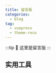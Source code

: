```yaml
---
title: 留言板
categories:
  - blog
tag:
  - vuepress
  - theme-reco
---
```


:::tip
:speech_balloon: 这里是留言版
:::
## 实用工具

<Tool-CardsLayout>
  <template slot= 'toolList'>
    <Tool-Card title="TinyPng(在线压缩图片)" descripte='在线压缩图片，最大支持5M' url='https://tinypng.com'/>
    <Tool-Card title="TinyPng(在线压缩图片)" descripte='在线压缩图片，最大支持5M' :icon="`tool-icon/20220214162451.png`" url='https://tinypng.com'/>
    <Tool-Card title="TinyPng(在线压缩图片)" descripte='在线压缩图片，最大支持5M' :icon="`tool-icon/20220214162451.png`" url='https://tinypng.com'/>
    <Tool-Card title="TinyPng(在线压缩图片)" descripte='在线压缩图片，最大支持5M' :icon="`tool-icon/20220214162451.png`" url='https://tinypng.com'/>
    <Tool-Card title="TinyPng(在线压缩图片)" descripte='在线压缩图片，最大支持5M' :icon="`tool-icon/20220214162451.png`" url='https://tinypng.com'/>
    <Tool-Card title="TinyPng(在线压缩图片)" descripte='在线压缩图片，最大支持5M' :icon="`tool-icon/20220214162451.png`" url='https://tinypng.com'/>
    <Tool-Card title="TinyPng(在线压缩图片)" descripte='在线压缩图片，最大支持5M' :icon="`tool-icon/20220214162451.png`" url='https://tinypng.com'/>
  </template>
</Tool-CardsLayout>